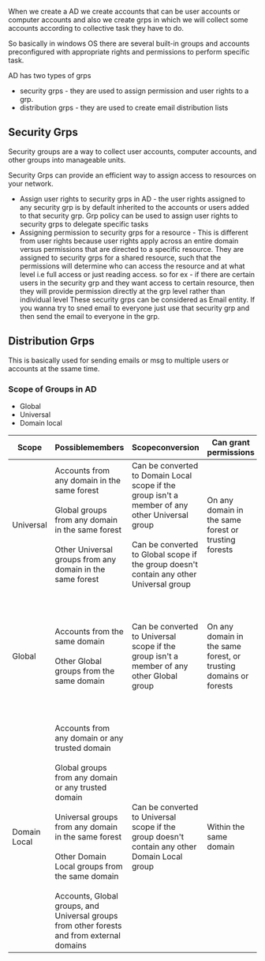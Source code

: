 
When we create a AD we create accounts that can be user accounts or computer accounts and also we create grps in which we will collect some accounts according to collective task they have to do.

So basically in windows OS there are several built-in groups and accounts preconfigured with appropriate rights and permissions to perform specific task.

AD has two types of grps 
- security grps - they are used to assign permission and user rights to a grp.
- distribution grps - they are used to create email distribution lists

## Security Grps
Security groups are a way to collect user accounts, computer accounts, and other groups into manageable units.

Security Grps can provide an efficient way to assign access to resources on your network. 

- Assign user rights to security grps in AD -
  the user rights assigned to any security grp is by default inherited to the accounts or users added to that security grp.
  Grp policy can be used to assign user rights to security grps to delegate specific tasks
- Assigning permission to security grps for a resource -
  This is different from user rights because user rights apply across an entire domain versus permissions that are directed to a specific resource. They are assigned to security grps for a shared resource, such that the permissions will determine who can access the resource and at what level i.e full access or just reading access.
  so for ex - if there are certain users in the security grp and they want access to certain resource, then they will provide permission directly at the grp level rather than individual level
  These security grps can be considered as Email entity. If you wanna try to sned email to everyone just use that security grp and then send the email to everyone in the grp.


## Distribution Grps
This is basically used for sending emails or msg to multiple users or accounts at the ssame time.


### Scope of Groups in AD

- Global 
- Universal 
- Domain local




| Scope        | Possiblemembers                                                                                                                                                                                                                                                                                                              | Scopeconversion                                                                                                                                                                                | Can grant permissions                                            | Possiblememberof                                                                                                                                                                               |
| ------------ | ---------------------------------------------------------------------------------------------------------------------------------------------------------------------------------------------------------------------------------------------------------------------------------------------------------------------------- | ---------------------------------------------------------------------------------------------------------------------------------------------------------------------------------------------- | ---------------------------------------------------------------- | ---------------------------------------------------------------------------------------------------------------------------------------------------------------------------------------------- |
| Universal    | Accounts from any domain in the same forest<br><br>Global groups from any domain in the same forest<br><br>Other Universal groups from any domain in the same forest                                                                                                                                                         | Can be converted to Domain Local scope if the group isn't a member of any other Universal group<br><br>Can be converted to Global scope if the group doesn't contain any other Universal group | On any domain in the same forest or trusting forests             | Other Universal groups in the same forest<br><br>Domain Local groups in the same forest or trusting forests<br><br>Local groups on computers in the same forest or trusting forests            |
| Global       | Accounts from the same domain<br><br>Other Global groups from the same domain                                                                                                                                                                                                                                                | Can be converted to Universal scope if the group isn't a member of any other Global group                                                                                                      | On any domain in the same forest, or trusting domains or forests | Universal groups from any domain in the same forest<br><br>Other Global groups from the same domain<br><br>Domain Local groups from any domain in the same forest, or from any trusting domain |
| Domain Local | Accounts from any domain or any trusted domain<br><br>Global groups from any domain or any trusted domain<br><br>Universal groups from any domain in the same forest<br><br>Other Domain Local groups from the same domain<br><br>Accounts, Global groups, and Universal groups from other forests and from external domains | Can be converted to Universal scope if the group doesn't contain any other Domain Local group                                                                                                  | Within the same domain                                           | Other Domain Local groups from the same domain<br><br>Local groups on computers in the same domain, excluding built-in groups that have well-known security identifiers (SIDs)                 |